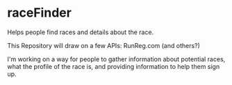 # raceFinder
Helps people find races and details about the race.

This Repository will draw on a few APIs:
RunReg.com
(and others?)

I'm working on a way for people to gather information about potential races, what the profile of the race is, and providing information to help them sign up.
